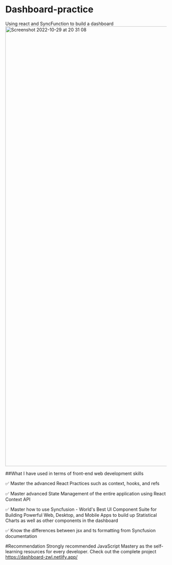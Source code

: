 # Dashboard-practice
Using react and SyncFunction to build a dashboard
<img width="1374" alt="Screenshot 2022-10-29 at 20 31 08" src="https://user-images.githubusercontent.com/64741800/198831657-9110a431-b790-450b-a6fe-3b3fb8e15313.png">

##What I have used in terms of front-end web development skills

✅ Master the advanced React Practices such as context, hooks, and refs

✅ Master advanced State Management of the entire application using React Context API

✅ Master how to use Syncfusion - World's Best UI Component Suite for Building Powerful Web, Desktop, and Mobile Apps to build up Statistical Charts as well as other components in the dashboard

✅ Know the differences between jsx and ts formatting from Syncfusion documentation



#Recommendation
Strongly recommended JavaScript Mastery as the self-learning resources for every developer. Check out the complete project
https://dashboard-zwl.netlify.app/
